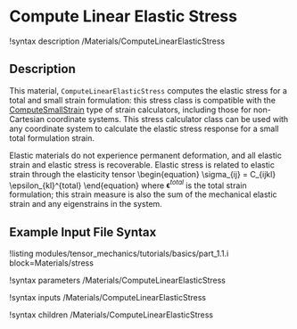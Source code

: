 # Compute Linear Elastic Stress
!syntax description /Materials/ComputeLinearElasticStress

## Description
This material, `ComputeLinearElasticStress` computes the elastic stress for a total and small strain formulation: this stress class is compatible with the [ComputeSmallStrain](/ComputeSmallStrain.md) type of strain calculators, including those for non-Cartesian coordinate systems.
This stress calculator class can be used with any coordinate system to calculate the elastic stress response for a small total formulation strain.

Elastic materials do not experience permanent deformation, and all elastic strain and elastic stress is recoverable. Elastic stress is related to elastic strain through the elasticity tensor
\begin{equation}
\sigma_{ij} = C_{ijkl} \epsilon_{kl}^{total}
\end{equation}
where $\boldsymbol{\epsilon}^{total}$ is the total strain formulation; this strain measure is also the sum of the mechanical elastic strain and any eigenstrains in the system.

## Example Input File Syntax
!listing modules/tensor_mechanics/tutorials/basics/part_1.1.i block=Materials/stress


!syntax parameters /Materials/ComputeLinearElasticStress

!syntax inputs /Materials/ComputeLinearElasticStress

!syntax children /Materials/ComputeLinearElasticStress
